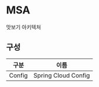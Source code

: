 # MSA

맛보기 아키텍처

## 구성

| 구분   | 이름                |
| ------ | ------------------- |
| Config | Spring Cloud Config |
